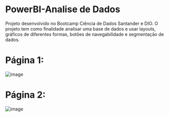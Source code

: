 # PowerBI-Analise de Dados
Projeto desenvolvido no Bootcamp Ciência de Dados Santander e DIO. O projeto tem como finalidade analisar uma base de dados e usar layouts, gráficos de diferentes formas, botões de navegabilidade e segmentação de dados. 
# Página 1:
![image](https://github.com/HugoSantos-XD/PowerBI---Analise/assets/132110724/cab5099e-ffac-48b3-b9ca-bb6077cc17ca)

# Página 2:
![image](https://github.com/HugoSantos-XD/PowerBI---Analise/assets/132110724/1eb796f2-a4a3-4a66-9b4b-c8c2e3ae88ff)




